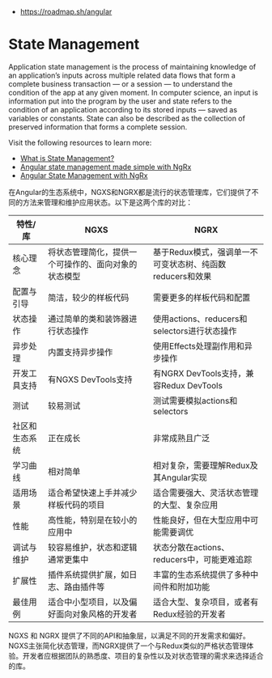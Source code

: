 

- https://roadmap.sh/angular



# State Management

Application state management is the process of maintaining knowledge  of an application’s inputs across multiple related data flows that form a complete business transaction — or a session — to understand the  condition of the app at any given moment. In computer science, an input  is information put into the program by the user and state refers to the  condition of an application according to its stored inputs — saved as  variables or constants. State can also be described as the collection of preserved information that forms a complete session.

Visit the following resources to learn more:

- [What is State Management?](https://www.techtarget.com/searchapparchitecture/definition/state-management)
- [ Angular state management made simple with NgRx](https://blog.logrocket.com/angular-state-management-made-simple-with-ngrx/)
- [Angular State Management with NgRx](https://www.syncfusion.com/blogs/post/angular-state-management-with-ngrx.aspx)



在Angular的生态系统中，NGXS和NGRX都是流行的状态管理库，它们提供了不同的方法来管理和维护应用状态。以下是这两个库的对比：

| 特性/库        | NGXS                                                 | NGRX                                                      |
| -------------- | ---------------------------------------------------- | --------------------------------------------------------- |
| 核心理念       | 将状态管理简化，提供一个可操作的、面向对象的状态模型 | 基于Redux模式，强调单一不可变状态树、纯函数reducers和效果 |
| 配置与引导     | 简洁，较少的样板代码                                 | 需要更多的样板代码和配置                                  |
| 状态操作       | 通过简单的类和装饰器进行状态操作                     | 使用actions、reducers和selectors进行状态操作              |
| 异步处理       | 内置支持异步操作                                     | 使用Effects处理副作用和异步操作                           |
| 开发工具支持   | 有NGXS DevTools支持                                  | 有NGRX DevTools支持，兼容Redux DevTools                   |
| 测试           | 较易测试                                             | 测试需要模拟actions和selectors                            |
| 社区和生态系统 | 正在成长                                             | 非常成熟且广泛                                            |
| 学习曲线       | 相对简单                                             | 相对复杂，需要理解Redux及其Angular实现                    |
| 适用场景       | 适合希望快速上手并减少样板代码的项目                 | 适合需要强大、灵活状态管理的大型、复杂应用                |
| 性能           | 高性能，特别是在较小的应用中                         | 性能良好，但在大型应用中可能需要调优                      |
| 调试与维护     | 较容易维护，状态和逻辑通常更集中                     | 状态分散在actions、reducers中，可能更难追踪               |
| 扩展性         | 插件系统提供扩展，如日志、路由插件等                 | 丰富的生态系统提供了多种中间件和附加功能                  |
| 最佳用例       | 适合中小型项目，以及偏好面向对象风格的开发者         | 适合大型、复杂项目，或者有Redux经验的开发者               |

NGXS 和 NGRX 提供了不同的API和抽象层，以满足不同的开发需求和偏好。NGXS主张简化状态管理，而NGRX提供了一个与Redux类似的严格状态管理体验。开发者应根据团队的熟悉度、项目的复杂性以及对状态管理的需求来选择适合的库。